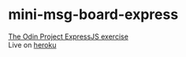 # mini-msg-board-express
[The Odin Project ExpressJS exercise](https://www.theodinproject.com/courses/nodejs/lessons/mini-message-board)
<br>
Live on [heroku](https://quiet-hollows-16705.herokuapp.com/)

